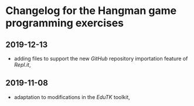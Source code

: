 # Changelog for the Hangman game programming exercises

## 2019-12-13

- adding files to support the new *GitHub* repository importation feature of *Repl.it*,

## 2019-11-08

- adaptation to modifications in the *EduTK* toolkit,
